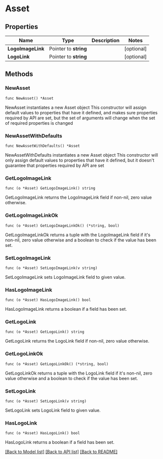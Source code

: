 # Asset

## Properties

Name | Type | Description | Notes
------------ | ------------- | ------------- | -------------
**LogoImageLink** | Pointer to **string** |  | [optional] 
**LogoLink** | Pointer to **string** |  | [optional] 

## Methods

### NewAsset

`func NewAsset() *Asset`

NewAsset instantiates a new Asset object
This constructor will assign default values to properties that have it defined,
and makes sure properties required by API are set, but the set of arguments
will change when the set of required properties is changed

### NewAssetWithDefaults

`func NewAssetWithDefaults() *Asset`

NewAssetWithDefaults instantiates a new Asset object
This constructor will only assign default values to properties that have it defined,
but it doesn't guarantee that properties required by API are set

### GetLogoImageLink

`func (o *Asset) GetLogoImageLink() string`

GetLogoImageLink returns the LogoImageLink field if non-nil, zero value otherwise.

### GetLogoImageLinkOk

`func (o *Asset) GetLogoImageLinkOk() (*string, bool)`

GetLogoImageLinkOk returns a tuple with the LogoImageLink field if it's non-nil, zero value otherwise
and a boolean to check if the value has been set.

### SetLogoImageLink

`func (o *Asset) SetLogoImageLink(v string)`

SetLogoImageLink sets LogoImageLink field to given value.

### HasLogoImageLink

`func (o *Asset) HasLogoImageLink() bool`

HasLogoImageLink returns a boolean if a field has been set.

### GetLogoLink

`func (o *Asset) GetLogoLink() string`

GetLogoLink returns the LogoLink field if non-nil, zero value otherwise.

### GetLogoLinkOk

`func (o *Asset) GetLogoLinkOk() (*string, bool)`

GetLogoLinkOk returns a tuple with the LogoLink field if it's non-nil, zero value otherwise
and a boolean to check if the value has been set.

### SetLogoLink

`func (o *Asset) SetLogoLink(v string)`

SetLogoLink sets LogoLink field to given value.

### HasLogoLink

`func (o *Asset) HasLogoLink() bool`

HasLogoLink returns a boolean if a field has been set.


[[Back to Model list]](../README.md#documentation-for-models) [[Back to API list]](../README.md#documentation-for-api-endpoints) [[Back to README]](../README.md)


